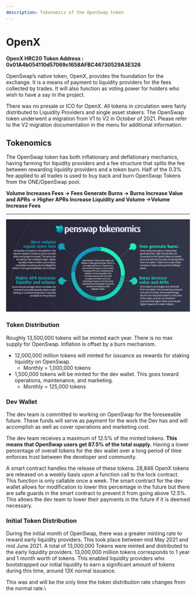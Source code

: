 ```yaml
---
description: Tokenomics of the OpenSwap token
---
```


# OpenX

**OpenX HRC20 Token Address : 0x01A4b054110d57069c1658AFBC46730529A3E326**

OpenSwap’s native token, OpenX, provides the foundation for the exchange. It is a means of payment to liquidity providers for the fees collected by trades. It will also function as voting power for holders who wish to have a say in the project.&#x20;

There was no presale or ICO for OpenX. All tokens in circulation were fairly distributed to Liquidity Providers and single asset stakers. The OpenSwap token underwent a migration from V1 to V2 in October of 2021. Please refer to the V2 migration documentation in the menu for additional information.

## Tokenomics&#x20;

The OpenSwap token has both inflationary and deflationary mechanics, having farming for liquidity providers and a fee structure that splits the fee between rewarding liquidity providers and a token burn.  Half of the 0.3% fee applied to all trades is used to buy back and burn OpenSwap Tokens from the ONE/OpenSwap pool.

**Volume Increases Fees -> Fees Generate Burns -> Burns Increase Value and APRs -> Higher APRs Increase Liquidity and Volume ->Volume Increase Fees**

****

![](../.gitbook/assets/tokenomics.jpg)

### Token Distribution

Roughly 13,500,000 tokens will be minted each year.  There is no max supply for OpenSwap. Inflation is offset by a burn mechanism.

* 12,000,000 million tokens will minted for issuance as rewards for staking liquidity on OpenSwap.
  * Monthly = 1,000,000 tokens
* 1,500,000 tokens will be minted for the dev wallet.  This goes toward operations, maintenance, and marketing.
  * Monthly = 125,000 tokens

### Dev Wallet

The dev team is committed to working on OpenSwap for the foreseeable future.  These funds will serve as payment for the work the Dev has and will accomplish  as well as cover operations and marketing cost.

The dev team receives a maximum of 12.5% of the minted tokens. **This means that OpenSwap users get 87.5% of the total supply.**   Having a lower percentage of overall tokens for the dev wallet over a long period of time enforces trust between the developer and community.

A smart contract handles the release of these tokens.  28,846 OpenX tokens are released on a weekly basis upon a function call to the lock contract. This function is only callable once a week.  The smart contract for the dev wallet allows for modification to lower this percentage in the future but there are safe guards in the smart contract to prevent it from going above 12.5%.  This allows the dev team to lower their payments in the future if it is deemed necessary.

### **Initial Token Distribution**

During the initial month of OpenSwap, there was a greater minting rate to reward early liquidity providers.  This took place between mid May 2021 and mid June 2021. A total of 13,000,000 Tokens were minted and distributed to the early liquidity providers. 13,000,000 million tokens corresponds to 1 year and 1 month worth of tokens. This enabled liquidity providers who bootstrapped our initial liquidity to earn a significant amount of tokens during this time, around 13X normal issuance. &#x20;

This was and will be the only time the token distribution rate changes from the normal rate.\
